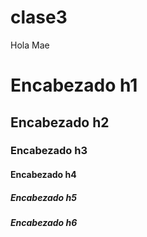 # clase3
Hola Mae
# Encabezado h1 
## Encabezado h2
### Encabezado h3
#### Encabezado h4
##### Encabezado h5
##### Encabezado h6